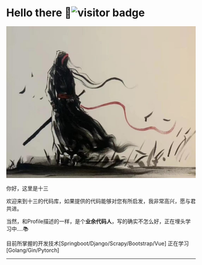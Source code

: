 # Hello there 👋<img src="https://visitor-badge.laobi.icu/badge?page_id=ayjin-dev.visitor-badge" alt="visitor badge"/>  

![](./img/background.jpg)

你好，这里是十三

欢迎来到十三的代码库，如果提供的代码能够对您有所启发，我非常高兴，愿与君共进。

当然，和Profile描述的一样，是个**业余代码人**，写的确实不怎么好，正在埋头学习中....:books:

目前所掌握的开发技术[Springboot/Django/Scrapy/Bootstrap/Vue]
正在学习[Golang/Gin/Pytorch]

  
<hr>
